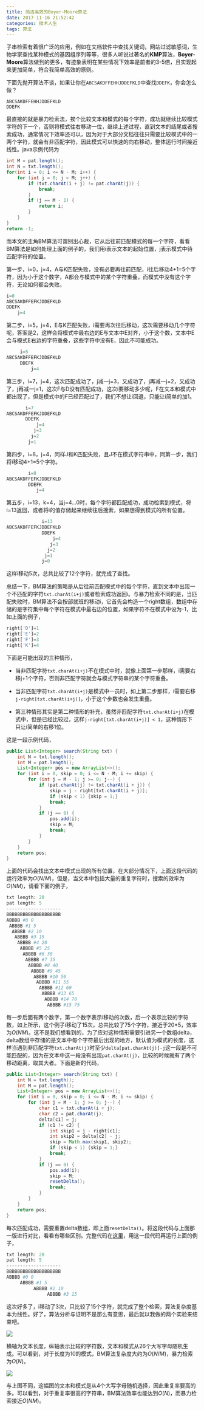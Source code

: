 ```yaml
---
title: 简洁高效的Boyer-Moore算法
date: 2017-11-16 21:52:42
categories: 技术人生
tags: 算法
---
```


子串检索有着很广泛的应用，例如在文档软件中查找关键词，网站过滤敏感词，生物学家查找某种模式的基因组序列等等，很多人听说过著名的**KMP**算法，**Boyer-Moore**算法做到的更多，有迹象表明在某些情况下效率是前者的3-5倍，且实现起来更加简单，符合我简单高效的原则。

<!-- more -->

下面先抛开算法不谈，如果让你在`ABCSAKDFFEHHJDDEFKLD`中查找`DDEFK`，你会怎么做？

```
ABCSAKDFFEHHJDDEFKLD
DDEFK
```

最直接的就是暴力检索法，挨个比较文本和模式的每个字符，成功就继续比较模式字符的下一个，否则将模式往右移动一位，继续上述过程，直到文本的结尾或者搜索成功，通常情况下效率还可以，因为对于大部分文档往往只需要比较模式中的一两个字符，就会有非匹配字符，因此模式可以快速的向右移动，整体运行时间接近线性。java示例代码为

```java
int M = pat.length();
int N = txt.length();
for(int i = 0; i <= N - M; i++) {
	for (int j = 0; j < M; j++) {
		if (txt.charAt(i + j) != pat.charAt(j)) {
			break;
		}
		if (j == M - 1) {
			return i;
		}
	}
}
return -1;
```

而本文的主角BM算法可谓别出心裁，它从后往前匹配模式的每一个字符，看看BM算法是如何处理上面的例子的，我们用i表示文本的起始位置，j表示模式中待匹配字符的位置。

第一步，i=0，j=4，A与K匹配失败，没有必要再往前匹配，i往后移动4+1=5个字符，因为小于这个数字，A都会与模式中的某个字符重叠，而模式中没有这个字符，无论如何都会失败。

```python
i=0
ABCSAKDFFEFKJDDEFKLD
DDEFK
    j=4
```

第二步，i=5，j=4，E与K匹配失败，i需要再次往后移动，这次需要移动几个字符呢，答案是2，这样会将模式中最右边的E与文本中E对齐，小于这个数，文本中E会与模式E右边的字符重叠，这些字符中没有E，因此不可能成功。

```python
     i=5
ABCSAKDFFEFKJDDEFKLD
     DDEFK
         j=4
```

第三步，i=7，j=4，这次匹配成功了，j减一j=3，又成功了，j再减一j=2，又成功了，j再减一j=1，这次F与D没有匹配成功，这次i要移动多少呢，F在文本和模式中都出现了，但是模式中的F已经匹配过了，我们不想让i回退，只能让i简单的加1。

```python
       i=7
ABCSAKDFFEFKJDDEFKLD
       DDEFK
           j=4
          j=3
         j=2
        j=1
```

第四步，i=8，j=4，同样J和K匹配失败，且J不在模式字符串中，同第一步，我们将i移动4+1=5个字符。

```python
        i=8
ABCSAKDFFEFKJDDEFKLD
        DDEFK
           j=4
```

第五步，i=13，k=4，当j=4...0时，每个字符都匹配成功，成功检索到模式，将i=13返回，或者将i的值存储起来继续往后搜索，如果想得到模式的所有位置。

```python
             i=13
ABCSAKDFFEFKJDDEFKLD
             DDEFK
                 j=4
                j=3
               j=2
              j=1
             j=0
```

这样i移动5次，总共比较了12个字符，就完成了查找。

总结一下，BM算法的策略是从后往前匹配模式中的每个字符，直到文本中出现一个不匹配的字符`txt.charAt(i+j)`或者检索成功返回i。与暴力检索不同的是，当匹配失败时，BM算法不会按部就班的移动i，它首先会构造一个right数组，数组中存储的是字符集中每个字符在模式中最右边的位置，如果字符不在模式中设为-1，比如上面的例子，

```python
right['D']=1
right['E']=2
right['F']=3
right['K']=4
```

下面是可能出现的三种情形，

- 当非匹配字符`txt.charAt(i+j)`不在模式中时，就像上面第一步那样，i需要右移j+1个字符，否则非匹配字符就会与模式字符串的某个字符重叠。

- 当非匹配字符`txt.charAt(i+j)`是模式中一员时，如上第二步那样，i需要右移`j-right[txt.charAt(i+j)]`，小于这个步数也会发生重叠。

- 第三种情形其实是第二种情形的补充，虽然非匹配字符`txt.charAt(i+j)`在模式中，但是已经比较过，这样`j-right[txt.charAt(i+j)] < 1`，这种情形下只让i简单的右移1位。

这是一段示例代码，

```java
public List<Integer> search(String txt) {
    int N = txt.length();
    int M = pat.length();
    List<Integer> pos = new ArrayList<>();
    for (int i = 0, skip = 0; i <= N - M; i += skip) {
        for (int j = M - 1; j >= 0; j--) {
            if (pat.charAt(j) != txt.charAt(i + j)) {
                skip = j - right[txt.charAt(i + j)];
                if (skip < 1) {skip = 1;}
                break;
            }
            if (j == 0) {
                pos.add(i);
                skip = M;
                break;
            }
        }
    }
    return pos;
}
```

上面的代码会找出文本中模式出现的所有位置，在大部分情况下，上面这段代码的运行效率为$O(N/M)$，但是，当文本中包括大量的重复字符时，搜索的效率为$O(NM)$，请看下面的例子，

```python
txt length: 20
pat length: 5
--------------------
BBBBBBBBBBBBBBBBBBBB
ABBBB #0 0
 ABBBB #1 5
  ABBBB #2 10
   ABBBB #3 15
    ABBBB #4 20
     ABBBB #5 25
      ABBBB #6 30
       ABBBB #7 35
        ABBBB #8 40
         ABBBB #9 45
          ABBBB #10 50
           ABBBB #11 55
            ABBBB #12 60
             ABBBB #13 65
              ABBBB #14 70
               ABBBB #15 75
```

每一步后面有两个数字，第一个数字表示i移动的次数，后一个表示比较的字符数，如上所示，这个例子i移动了15次，总共比较了75个字符，接近于20*5，效率为$O(NM)$。这不是我们想看到的，为了应对这种情形需要引进另一个数组delta，delta数组中存储的是文本中每个字符最后出现的地方，默认值为模式的长度，这样当遇到非匹配字符`txt.charAt(j)`时至少`delta[pat.charAt(j)]-j`这一段是不可能匹配的，因为在文本中这一段没有出现`pat.charAt(j)`，比较的时候就有了两个移动距离，取其大者。下面是新的代码，

```java
public List<Integer> search(String txt) {
    int N = txt.length();
    int M = pat.length();
    List<Integer> pos = new ArrayList<>();
    for (int i = 0, skip = 0; i <= N - M; i += skip) {
        for (int j = M - 1; j >= 0; j--) {
            char c1 = txt.charAt(i + j);
            char c2 = pat.charAt(j);
            delta[c1] = j;
            if (c1 != c2) {
                int skip1 = j - right[c1];
                int skip2 = delta[c2] - j;
                skip = Math.max(skip1, skip2);
                if (skip < 1) {skip = 1;}
                break;
            }
            if (j == 0) {
                pos.add(i);
                skip = M;
                resetDelta();
                break;
            }
        }
    }
    return pos;
}
```

每次匹配成功，需要重置delta数组，即上面`resetDelta()`。将这段代码与上面那一版进行对比，看看有哪些区别。完整代码在[这里](https://github.com/pingao777/Algorithms/blob/master/src/main/java/com/pingao/string/BoyerMoore.java)，用这一段代码再运行上面的例子，

```python
txt length: 20
pat length: 5
--------------------
BBBBBBBBBBBBBBBBBBBB
ABBBB #0 0
     ABBBB #1 5
          ABBBB #2 10
               ABBBB #3 15
```

这次好多了，i移动了3次，只比较了15个字符，就完成了整个检索，算法复杂度基本为线性。好了，算法分析与证明不是那么有意思，最后就以我做的两个实验来结束吧。

![](https://wocanmei-hexo.nos-eastchina1.126.net/%E7%AE%80%E6%B4%81%E9%AB%98%E6%95%88%E7%9A%84Boyer-Moore%E7%AE%97%E6%B3%95/1-random%20string.png)

横轴为文本长度，纵轴表示比较的字符数，文本和模式从26个大写字母随机生成。可以看到，对于长度为10的模式，BM算法复杂度大约为$O(N/M)$，暴力检索为$O(N)$。

![](https://wocanmei-hexo.nos-eastchina1.126.net/%E7%AE%80%E6%B4%81%E9%AB%98%E6%95%88%E7%9A%84Boyer-Moore%E7%AE%97%E6%B3%95/2-repeat%20string.png)

与上图不同，这幅图的文本和模式是从4个大写字母随机选择，因此重复率要高的多。可以看到，对于重复率很高的字符串，BM算法效率也能达到$O(N)$，而暴力检索接近$O(NM)$。
